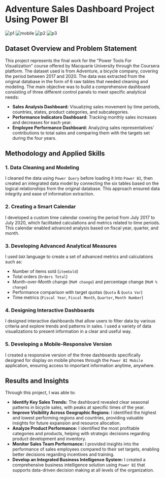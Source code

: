 # Adventure Sales Dashboard Project Using Power BI
![p1](https://github.com/user-attachments/assets/48936524-bbd9-433e-9c6a-77c6c0ab366f)
![mobile](https://github.com/user-attachments/assets/ef911304-59c8-433d-8836-7eda53541cbd)
![p2](https://github.com/user-attachments/assets/b251ba04-4c18-4f4a-b461-9517ecadb573)
![p3](https://github.com/user-attachments/assets/84476e52-507a-41ec-b0d9-575ec68f9afa)

## Dataset Overview and Problem Statement

This project represents the final work for the "Power Tools For Visualization" course offered by Macquarie University through the Coursera platform. The dataset used is from Adventure, a bicycle company, covering the period between 2017 and 2020. The data was extracted from the original database in the form of 6 raw tables that needed cleaning and modeling. The main objective was to build a comprehensive dashboard consisting of three different control panels to meet specific analytical needs:

* **Sales Analysis Dashboard:** Visualizing sales movement by time periods, countries, states, product categories, and subcategories.
* **Performance Indicators Dashboard:** Tracking monthly sales increases and decreases for each year.
* **Employee Performance Dashboard:** Analyzing sales representatives' contributions to total sales and comparing them with the targets set during the four years.

## Methodology and Applied Skills

### 1. Data Cleaning and Modeling
I cleaned the data using `Power Query` before loading it into `Power BI`, then created an integrated data model by connecting the six tables based on the logical relationships from the original database. This approach ensured data integrity and ease of information extraction.

### 2. Creating a Smart Calendar
I developed a custom time calendar covering the period from July 2017 to July 2020, which facilitated calculations and metrics related to time periods. This calendar enabled advanced analysis based on fiscal year, quarter, and month.

### 3. Developing Advanced Analytical Measures
I used `DAX` language to create a set of advanced metrics and calculations such as:

* Number of items sold (`itemSold`)
* Total orders (`Orders Total`)
* Month-over-Month change (`MoM change`) and percentage change (`MoM % change`)
* Performance comparison with target quotas (`Quota` & `Quota Var`)
* Time metrics (`Fiscal Year`, `Fiscal Month`, `Quarter`, `Month Number`)

### 4. Designing Interactive Dashboards
I designed interactive dashboards that allow users to filter data by various criteria and explore trends and patterns in sales. I used a variety of data visualizations to present information in a clear and useful way.

### 5. Developing a Mobile-Responsive Version
I created a responsive version of the three dashboards specifically designed for display on mobile phones through the `Power BI Mobile` application, ensuring access to important information anytime, anywhere.

## Results and Insights

Through this project, I was able to:

* **Identify Key Sales Trends:** The dashboard revealed clear seasonal patterns in bicycle sales, with peaks at specific times of the year.
* **Improve Visibility Across Geographic Regions:** I identified the highest and lowest performing regions and countries, providing valuable insights for future expansion and resource allocation.
* **Analyze Product Performance:** I identified the most profitable categories and products, helping with strategic decisions regarding product development and inventory.
* **Monitor Sales Team Performance:** I provided insights into the performance of sales employees compared to their set targets, enabling better decisions regarding incentives and training.
* **Develop an Integrated Business Intelligence System:** I created a comprehensive business intelligence solution using `Power BI` that supports data-driven decision making at all levels of the organization.

